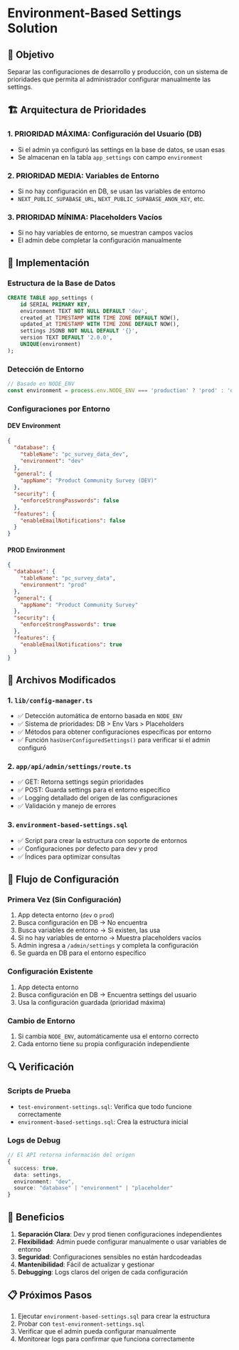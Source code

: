 # Environment-Based Settings Solution

## 🎯 **Objetivo**
Separar las configuraciones de desarrollo y producción, con un sistema de prioridades que permita al administrador configurar manualmente las settings.

## 🏗️ **Arquitectura de Prioridades**

### **1. PRIORIDAD MÁXIMA: Configuración del Usuario (DB)**
- Si el admin ya configuró las settings en la base de datos, se usan esas
- Se almacenan en la tabla `app_settings` con campo `environment`

### **2. PRIORIDAD MEDIA: Variables de Entorno**
- Si no hay configuración en DB, se usan las variables de entorno
- `NEXT_PUBLIC_SUPABASE_URL`, `NEXT_PUBLIC_SUPABASE_ANON_KEY`, etc.

### **3. PRIORIDAD MÍNIMA: Placeholders Vacíos**
- Si no hay variables de entorno, se muestran campos vacíos
- El admin debe completar la configuración manualmente

## 🔧 **Implementación**

### **Estructura de la Base de Datos**
```sql
CREATE TABLE app_settings (
    id SERIAL PRIMARY KEY,
    environment TEXT NOT NULL DEFAULT 'dev',
    created_at TIMESTAMP WITH TIME ZONE DEFAULT NOW(),
    updated_at TIMESTAMP WITH TIME ZONE DEFAULT NOW(),
    settings JSONB NOT NULL DEFAULT '{}',
    version TEXT DEFAULT '2.0.0',
    UNIQUE(environment)
);
```

### **Detección de Entorno**
```typescript
// Basado en NODE_ENV
const environment = process.env.NODE_ENV === 'production' ? 'prod' : 'dev'
```

### **Configuraciones por Entorno**

#### **DEV Environment**
```json
{
  "database": {
    "tableName": "pc_survey_data_dev",
    "environment": "dev"
  },
  "general": {
    "appName": "Product Community Survey (DEV)"
  },
  "security": {
    "enforceStrongPasswords": false
  },
  "features": {
    "enableEmailNotifications": false
  }
}
```

#### **PROD Environment**
```json
{
  "database": {
    "tableName": "pc_survey_data",
    "environment": "prod"
  },
  "general": {
    "appName": "Product Community Survey"
  },
  "security": {
    "enforceStrongPasswords": true
  },
  "features": {
    "enableEmailNotifications": true
  }
}
```

## 📁 **Archivos Modificados**

### **1. `lib/config-manager.ts`**
- ✅ Detección automática de entorno basada en `NODE_ENV`
- ✅ Sistema de prioridades: DB > Env Vars > Placeholders
- ✅ Métodos para obtener configuraciones específicas por entorno
- ✅ Función `hasUserConfiguredSettings()` para verificar si el admin configuró

### **2. `app/api/admin/settings/route.ts`**
- ✅ GET: Retorna settings según prioridades
- ✅ POST: Guarda settings para el entorno específico
- ✅ Logging detallado del origen de las configuraciones
- ✅ Validación y manejo de errores

### **3. `environment-based-settings.sql`**
- ✅ Script para crear la estructura con soporte de entornos
- ✅ Configuraciones por defecto para dev y prod
- ✅ Índices para optimizar consultas

## 🚀 **Flujo de Configuración**

### **Primera Vez (Sin Configuración)**
1. App detecta entorno (`dev` o `prod`)
2. Busca configuración en DB → No encuentra
3. Busca variables de entorno → Si existen, las usa
4. Si no hay variables de entorno → Muestra placeholders vacíos
5. Admin ingresa a `/admin/settings` y completa la configuración
6. Se guarda en DB para el entorno específico

### **Configuración Existente**
1. App detecta entorno
2. Busca configuración en DB → Encuentra settings del usuario
3. Usa la configuración guardada (prioridad máxima)

### **Cambio de Entorno**
1. Si cambia `NODE_ENV`, automáticamente usa el entorno correcto
2. Cada entorno tiene su propia configuración independiente

## 🔍 **Verificación**

### **Scripts de Prueba**
- `test-environment-settings.sql`: Verifica que todo funcione correctamente
- `environment-based-settings.sql`: Crea la estructura inicial

### **Logs de Debug**
```typescript
// El API retorna información del origen
{
  success: true,
  data: settings,
  environment: "dev",
  source: "database" | "environment" | "placeholder"
}
```

## 🎯 **Beneficios**

1. **Separación Clara**: Dev y prod tienen configuraciones independientes
2. **Flexibilidad**: Admin puede configurar manualmente o usar variables de entorno
3. **Seguridad**: Configuraciones sensibles no están hardcodeadas
4. **Mantenibilidad**: Fácil de actualizar y gestionar
5. **Debugging**: Logs claros del origen de cada configuración

## 📋 **Próximos Pasos**

1. Ejecutar `environment-based-settings.sql` para crear la estructura
2. Probar con `test-environment-settings.sql`
3. Verificar que el admin pueda configurar manualmente
4. Monitorear logs para confirmar que funciona correctamente